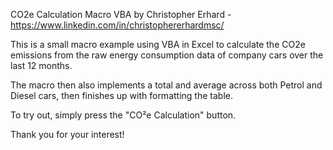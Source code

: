 CO2e Calculation Macro VBA by Christopher Erhard - https://www.linkedin.com/in/christophererhardmsc/ 


This is a small macro example using VBA in Excel to calculate the CO2e emissions from the raw energy consumption data of company cars over the last 12 months.

The macro then also implements a total and average across both Petrol and Diesel cars, then finishes up with formatting the table.

To try out, simply press the "CO²e Calculation" button.

Thank you for your interest!
